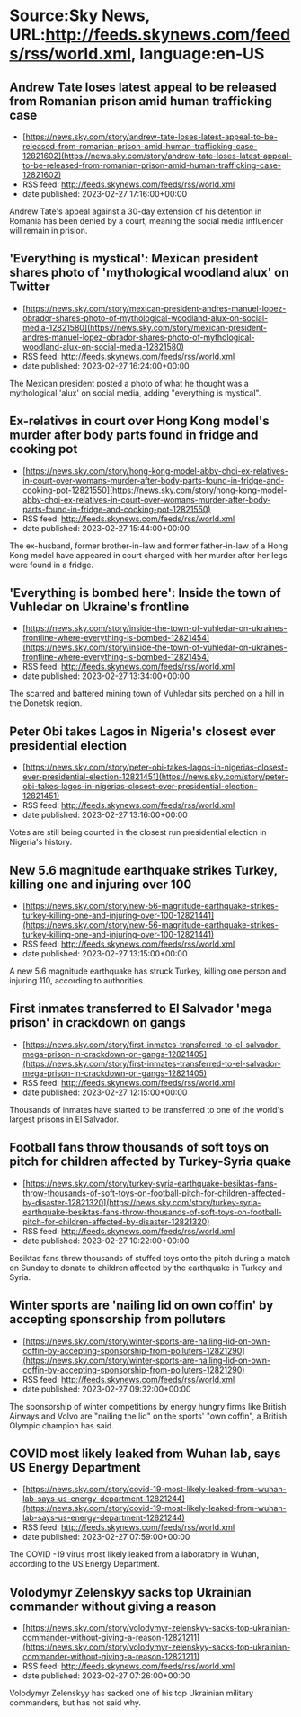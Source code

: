 # Source:Sky News, URL:http://feeds.skynews.com/feeds/rss/world.xml, language:en-US

## Andrew Tate loses latest appeal to be released from Romanian prison amid human trafficking case
 - [https://news.sky.com/story/andrew-tate-loses-latest-appeal-to-be-released-from-romanian-prison-amid-human-trafficking-case-12821602](https://news.sky.com/story/andrew-tate-loses-latest-appeal-to-be-released-from-romanian-prison-amid-human-trafficking-case-12821602)
 - RSS feed: http://feeds.skynews.com/feeds/rss/world.xml
 - date published: 2023-02-27 17:16:00+00:00

Andrew Tate's appeal against a 30-day extension of his detention in Romania has been denied by a court, meaning the social media influencer will remain in prision.

## 'Everything is mystical': Mexican president shares photo of 'mythological woodland alux' on Twitter
 - [https://news.sky.com/story/mexican-president-andres-manuel-lopez-obrador-shares-photo-of-mythological-woodland-alux-on-social-media-12821580](https://news.sky.com/story/mexican-president-andres-manuel-lopez-obrador-shares-photo-of-mythological-woodland-alux-on-social-media-12821580)
 - RSS feed: http://feeds.skynews.com/feeds/rss/world.xml
 - date published: 2023-02-27 16:24:00+00:00

The Mexican president posted a photo of what he thought was a mythological 'alux' on social media, adding "everything is mystical".

## Ex-relatives in court over Hong Kong model's murder after body parts found in fridge and cooking pot
 - [https://news.sky.com/story/hong-kong-model-abby-choi-ex-relatives-in-court-over-womans-murder-after-body-parts-found-in-fridge-and-cooking-pot-12821550](https://news.sky.com/story/hong-kong-model-abby-choi-ex-relatives-in-court-over-womans-murder-after-body-parts-found-in-fridge-and-cooking-pot-12821550)
 - RSS feed: http://feeds.skynews.com/feeds/rss/world.xml
 - date published: 2023-02-27 15:44:00+00:00

The ex-husband, former brother-in-law and former father-in-law of a Hong Kong model have appeared in court charged with her murder after her legs were found in a fridge.

## 'Everything is bombed here': Inside the town of Vuhledar on Ukraine's frontline
 - [https://news.sky.com/story/inside-the-town-of-vuhledar-on-ukraines-frontline-where-everything-is-bombed-12821454](https://news.sky.com/story/inside-the-town-of-vuhledar-on-ukraines-frontline-where-everything-is-bombed-12821454)
 - RSS feed: http://feeds.skynews.com/feeds/rss/world.xml
 - date published: 2023-02-27 13:34:00+00:00

The scarred and battered mining town of Vuhledar sits perched on a hill in the Donetsk region.

## Peter Obi takes Lagos in Nigeria's closest ever presidential election
 - [https://news.sky.com/story/peter-obi-takes-lagos-in-nigerias-closest-ever-presidential-election-12821451](https://news.sky.com/story/peter-obi-takes-lagos-in-nigerias-closest-ever-presidential-election-12821451)
 - RSS feed: http://feeds.skynews.com/feeds/rss/world.xml
 - date published: 2023-02-27 13:16:00+00:00

Votes are still being counted in the closest run presidential election in Nigeria's history.

## New 5.6 magnitude earthquake strikes Turkey, killing one and injuring over 100
 - [https://news.sky.com/story/new-56-magnitude-earthquake-strikes-turkey-killing-one-and-injuring-over-100-12821441](https://news.sky.com/story/new-56-magnitude-earthquake-strikes-turkey-killing-one-and-injuring-over-100-12821441)
 - RSS feed: http://feeds.skynews.com/feeds/rss/world.xml
 - date published: 2023-02-27 13:15:00+00:00

A new 5.6 magnitude earthquake has struck Turkey, killing one person and injuring 110, according to authorities.

## First inmates transferred to El Salvador 'mega prison' in crackdown on gangs
 - [https://news.sky.com/story/first-inmates-transferred-to-el-salvador-mega-prison-in-crackdown-on-gangs-12821405](https://news.sky.com/story/first-inmates-transferred-to-el-salvador-mega-prison-in-crackdown-on-gangs-12821405)
 - RSS feed: http://feeds.skynews.com/feeds/rss/world.xml
 - date published: 2023-02-27 12:15:00+00:00

Thousands of inmates have started to be transferred to one of the world's largest prisons in El Salvador.

## Football fans throw thousands of soft toys on pitch for children affected by Turkey-Syria quake
 - [https://news.sky.com/story/turkey-syria-earthquake-besiktas-fans-throw-thousands-of-soft-toys-on-football-pitch-for-children-affected-by-disaster-12821320](https://news.sky.com/story/turkey-syria-earthquake-besiktas-fans-throw-thousands-of-soft-toys-on-football-pitch-for-children-affected-by-disaster-12821320)
 - RSS feed: http://feeds.skynews.com/feeds/rss/world.xml
 - date published: 2023-02-27 10:22:00+00:00

Besiktas fans threw thousands of stuffed toys onto the pitch during a match on Sunday to donate to children affected by the earthquake in Turkey and Syria.

## Winter sports are 'nailing lid on own coffin' by accepting sponsorship from polluters
 - [https://news.sky.com/story/winter-sports-are-nailing-lid-on-own-coffin-by-accepting-sponsorship-from-polluters-12821290](https://news.sky.com/story/winter-sports-are-nailing-lid-on-own-coffin-by-accepting-sponsorship-from-polluters-12821290)
 - RSS feed: http://feeds.skynews.com/feeds/rss/world.xml
 - date published: 2023-02-27 09:32:00+00:00

The sponsorship of winter competitions by energy hungry firms like British Airways and Volvo are "nailing the lid" on the sports' "own coffin", a British Olympic champion has said.

## COVID most likely leaked from Wuhan lab, says US Energy Department
 - [https://news.sky.com/story/covid-19-most-likely-leaked-from-wuhan-lab-says-us-energy-department-12821244](https://news.sky.com/story/covid-19-most-likely-leaked-from-wuhan-lab-says-us-energy-department-12821244)
 - RSS feed: http://feeds.skynews.com/feeds/rss/world.xml
 - date published: 2023-02-27 07:59:00+00:00

The COVID -19 virus most likely leaked from a laboratory in Wuhan, according to the US Energy Department.

## Volodymyr Zelenskyy sacks top Ukrainian commander without giving a reason
 - [https://news.sky.com/story/volodymyr-zelenskyy-sacks-top-ukrainian-commander-without-giving-a-reason-12821211](https://news.sky.com/story/volodymyr-zelenskyy-sacks-top-ukrainian-commander-without-giving-a-reason-12821211)
 - RSS feed: http://feeds.skynews.com/feeds/rss/world.xml
 - date published: 2023-02-27 07:26:00+00:00

Volodymyr Zelenskyy has sacked one of his top Ukrainian military commanders, but has not said why.

